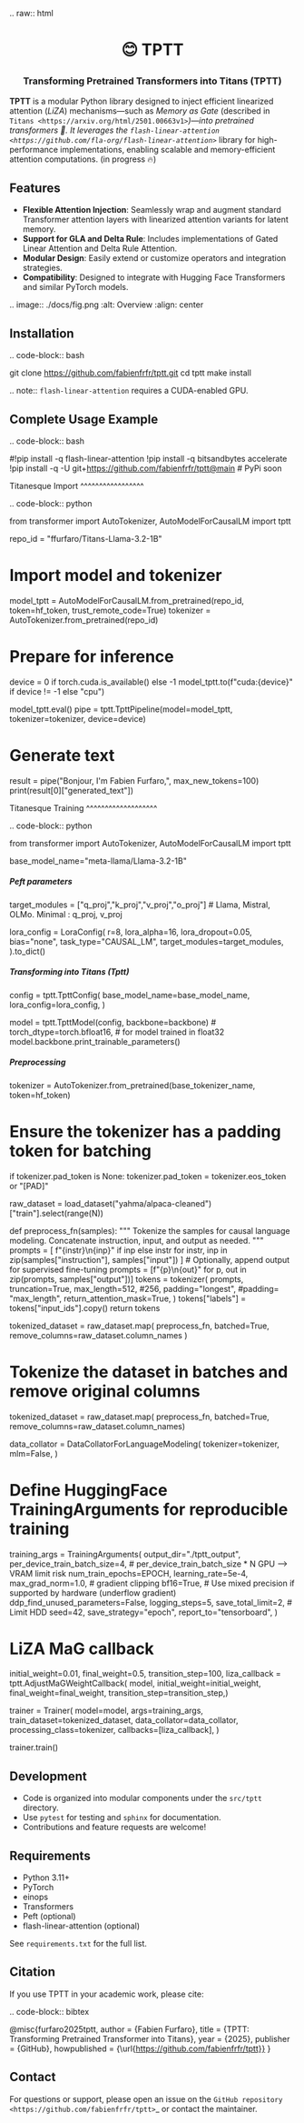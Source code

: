 .. raw:: html

   <h1 align="center"> <p>😊 TPTT</p></h1>
   <h3 align="center">
       <p>Transforming Pretrained Transformers into Titans (TPTT) </p>
   </h3>

**TPTT** is a modular Python library designed to inject efficient linearized attention (*LiZA*) mechanisms—such as *Memory as Gate* (described in `Titans <https://arxiv.org/html/2501.00663v1>`_)—into pretrained transformers 🤗.
It leverages the `flash-linear-attention <https://github.com/fla-org/flash-linear-attention>`_ library for high-performance implementations, enabling scalable and memory-efficient attention computations. (in progress 🔥)

Features
--------

- **Flexible Attention Injection**: Seamlessly wrap and augment standard Transformer attention layers with linearized attention variants for latent memory.
- **Support for GLA and Delta Rule**: Includes implementations of Gated Linear Attention and Delta Rule Attention.
- **Modular Design**: Easily extend or customize operators and integration strategies.
- **Compatibility**: Designed to integrate with Hugging Face Transformers and similar PyTorch models.

.. image:: ./docs/fig.png
   :alt: Overview
   :align: center

Installation
------------

.. code-block:: bash

   git clone https://github.com/fabienfrfr/tptt.git
   cd tptt
   make install

.. note:: `flash-linear-attention` requires a CUDA-enabled GPU.

Complete Usage Example
----------------------

.. code-block:: bash

   #!pip install -q flash-linear-attention
   !pip install -q bitsandbytes accelerate
   !pip install -q -U git+https://github.com/fabienfrfr/tptt@main # PyPi soon

Titanesque Import
^^^^^^^^^^^^^^^^^

.. code-block:: python

   from transformer import AutoTokenizer, AutoModelForCausalLM
   import tptt

   repo_id = "ffurfaro/Titans-Llama-3.2-1B"

   # Import model and tokenizer
   model_tptt = AutoModelForCausalLM.from_pretrained(repo_id, token=hf_token, trust_remote_code=True)
   tokenizer = AutoTokenizer.from_pretrained(repo_id)

   # Prepare for inference
   device = 0 if torch.cuda.is_available() else -1
   model_tptt.to(f"cuda:{device}" if device != -1 else "cpu")

   model_tptt.eval()
   pipe = tptt.TpttPipeline(model=model_tptt, tokenizer=tokenizer, device=device)

   # Generate text
   result = pipe("Bonjour, I'm Fabien Furfaro,", max_new_tokens=100)
   print(result[0]["generated_text"])

Titanesque Training
^^^^^^^^^^^^^^^^^^^

.. code-block:: python

   from transformer import AutoTokenizer, AutoModelForCausalLM
   import tptt

   base_model_name="meta-llama/Llama-3.2-1B"

   ##### Peft parameters

   target_modules = ["q_proj","k_proj","v_proj","o_proj"]  # Llama, Mistral, OLMo. Minimal : q_proj, v_proj

   lora_config = LoraConfig(
       r=8,
       lora_alpha=16,
       lora_dropout=0.05,
       bias="none",
       task_type="CAUSAL_LM",
       target_modules=target_modules,
   ).to_dict()

   ##### Transforming into Titans (Tptt)
   config = tptt.TpttConfig(
       base_model_name=base_model_name,
       lora_config=lora_config,
   )

   model = tptt.TpttModel(config, backbone=backbone) # torch_dtype=torch.bfloat16, # for model trained in float32
   model.backbone.print_trainable_parameters()

   ##### Preprocessing

   tokenizer = AutoTokenizer.from_pretrained(base_tokenizer_name, token=hf_token)
   # Ensure the tokenizer has a padding token for batching
   if tokenizer.pad_token is None:
       tokenizer.pad_token = tokenizer.eos_token or "[PAD]"

   raw_dataset = load_dataset("yahma/alpaca-cleaned")["train"].select(range(N))

   def preprocess_fn(samples):
       """
       Tokenize the samples for causal language modeling.
       Concatenate instruction, input, and output as needed.
       """
       prompts = [
           f"{instr}\n{inp}" if inp else instr
           for instr, inp in zip(samples["instruction"], samples["input"])
       ]
       # Optionally, append output for supervised fine-tuning
       prompts = [f"{p}\n{out}" for p, out in zip(prompts, samples["output"])]
       tokens = tokenizer(
           prompts,
           truncation=True,
           max_length=512, #256,
           padding="longest", #padding= "max_length",
           return_attention_mask=True,
       )
       tokens["labels"] = tokens["input_ids"].copy()
       return tokens

   tokenized_dataset = raw_dataset.map(
       preprocess_fn, batched=True, remove_columns=raw_dataset.column_names
   )

   # Tokenize the dataset in batches and remove original columns
   tokenized_dataset = raw_dataset.map(
       preprocess_fn, batched=True, remove_columns=raw_dataset.column_names)

   data_collator = DataCollatorForLanguageModeling(
       tokenizer=tokenizer,
       mlm=False,
   )

   # Define HuggingFace TrainingArguments for reproducible training
   training_args = TrainingArguments(
       output_dir="./tptt_output",
       per_device_train_batch_size=4, # per_device_train_batch_size * N GPU --> VRAM limit risk
       num_train_epochs=EPOCH,
       learning_rate=5e-4,
       max_grad_norm=1.0, # gradient clipping
       bf16=True,  # Use mixed precision if supported by hardware (underflow gradient)
       ddp_find_unused_parameters=False,
       logging_steps=5,
       save_total_limit=2,  # Limit HDD
       seed=42,
       save_strategy="epoch",
       report_to="tensorboard",
   )

   # LiZA MaG callback
   initial_weight=0.01,
   final_weight=0.5,
   transition_step=100,
   liza_callback = tptt.AdjustMaGWeightCallback(
               model,
               initial_weight=initial_weight,
               final_weight=final_weight,
               transition_step=transition_step,)

   trainer = Trainer(
       model=model,
       args=training_args,
       train_dataset=tokenized_dataset,
       data_collator=data_collator,
       processing_class=tokenizer,
       callbacks=[liza_callback],
   )

   trainer.train()

Development
-----------

- Code is organized into modular components under the `src/tptt` directory.
- Use `pytest` for testing and `sphinx` for documentation.
- Contributions and feature requests are welcome!

Requirements
------------

- Python 3.11+
- PyTorch
- einops
- Transformers
- Peft (optional)
- flash-linear-attention (optional)

See `requirements.txt` for the full list.

Citation
--------

If you use TPTT in your academic work, please cite:

.. code-block:: bibtex

   @misc{furfaro2025tptt,
     author       = {Fabien Furfaro},
     title        = {TPTT: Transforming Pretrained Transformer into Titans},
     year         = {2025},
     publisher    = {GitHub},
     howpublished = {\url{https://github.com/fabienfrfr/tptt}}
   }

Contact
-------

For questions or support, please open an issue on the `GitHub repository <https://github.com/fabienfrfr/tptt>`_ or contact the maintainer.
